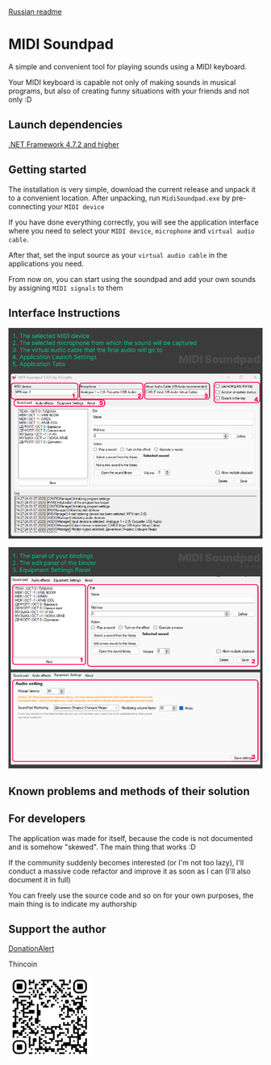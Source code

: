 [Russian readme](/README_RU.md)

# MIDI Soundpad

A simple and convenient tool for playing sounds using a MIDI keyboard. 

Your MIDI keyboard is capable not only of making sounds in musical programs, but also of creating funny situations with your friends and not only :D

## Launch dependencies

[.NET Framework 4.7.2 and higher](https://dotnet.microsoft.com/download)

## Getting started

The installation is very simple, download the current release and unpack it to a convenient location.
After unpacking, run `MidiSoundpad.exe` by pre-connecting your `MIDI device` 

If you have done everything correctly, you will see the application interface where you need to select your `MIDI device`, `microphone` and `virtual audio cable`.

After that, set the input source as your `virtual audio cable` in the applications you need.

From now on, you can start using the soundpad and add your own sounds by assigning `MIDI signals` to them

## Interface Instructions

![](img1.png)

![](img2.png)

## Known problems and methods of their solution

## For developers

The application was made for itself, because the code is not documented and is somehow "skewed". The main thing that works :D

If the community suddenly becomes interested (or I'm not too lazy), I'll conduct a massive code refactor and improve it as soon as I can (I'll also document it in full)

You can freely use the source code and so on for your own purposes, the main thing is to indicate my authorship

## Support the author

[DonationAlert](https://www.donationalerts.com/r/shizzaho)

Thincoin

![Toncoin](TONQR.png)